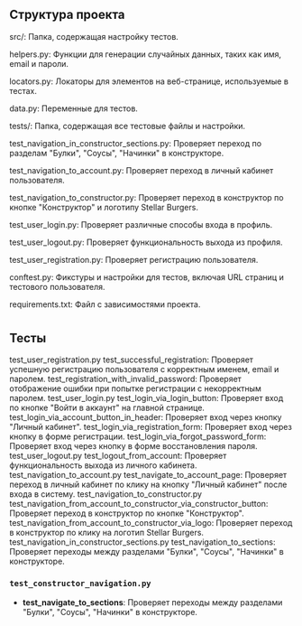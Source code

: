 
## Структура проекта


src/: Папка, содержащая настройку тестов.

helpers.py: Функции для генерации случайных данных, таких как имя, email и пароли.

locators.py: Локаторы для элементов на веб-странице, используемые в тестах.

data.py: Переменные для тестов.

tests/: Папка, содержащая все тестовые файлы и настройки.

test_navigation_in_constructor_sections.py: Проверяет переход по разделам "Булки", "Соусы", "Начинки" в конструкторе.

test_navigation_to_account.py: Проверяет переход в личный кабинет пользователя.

test_navigation_to_constructor.py: Проверяет переход в конструктор по кнопке "Конструктор" и логотипу Stellar Burgers.

test_user_login.py: Проверяет различные способы входа в профиль.

test_user_logout.py: Проверяет функциональность выхода из профиля.

test_user_registration.py: Проверяет регистрацию пользователя.

conftest.py: Фикстуры и настройки для тестов, включая URL страниц и тестового пользователя.

requirements.txt: Файл с зависимостями проекта.
#

## Тесты

test_user_registration.py
test_successful_registration: Проверяет успешную регистрацию пользователя с корректным именем, email и паролем.
test_registration_with_invalid_password: Проверяет отображение ошибки при попытке регистрации с некорректным паролем.
test_user_login.py
test_login_via_login_button: Проверяет вход по кнопке "Войти в аккаунт" на главной странице.
test_login_via_account_button_in_header: Проверяет вход через кнопку "Личный кабинет".
test_login_via_registration_form: Проверяет вход через кнопку в форме регистрации.
test_login_via_forgot_password_form: Проверяет вход через кнопку в форме восстановления пароля.
test_user_logout.py
test_logout_from_account: Проверяет функциональность выхода из личного кабинета.
test_navigation_to_account.py
test_navigate_to_account_page: Проверяет переход в личный кабинет по клику на кнопку "Личный кабинет" после входа в систему.
test_navigation_to_constructor.py
test_navigation_from_account_to_constructor_via_constructor_button: Проверяет переход в конструктор по кнопке "Конструктор".
test_navigation_from_account_to_constructor_via_logo: Проверяет переход в конструктор по клику на логотип Stellar Burgers.
test_navigation_in_constructor_sections.py
test_navigation_to_sections: Проверяет переходы между разделами "Булки", "Соусы", "Начинки" в конструкторе.


### `test_constructor_navigation.py`

- **test_navigate_to_sections**: Проверяет переходы между разделами "Булки", "Соусы", "Начинки" в конструкторе.
